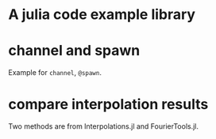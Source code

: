 # A julia code example library

# channel and spawn

Example for ```channel```, ```@spawn```.

# compare interpolation results

Two methods are from Interpolations.jl and FourierTools.jl.
